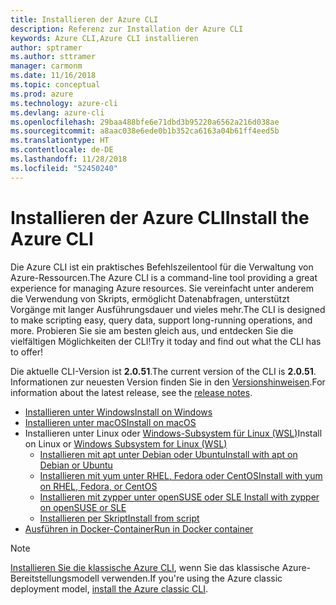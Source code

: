 ```yaml
---
title: Installieren der Azure CLI
description: Referenz zur Installation der Azure CLI
keywords: Azure CLI,Azure CLI installieren
author: sptramer
ms.author: sttramer
manager: carmonm
ms.date: 11/16/2018
ms.topic: conceptual
ms.prod: azure
ms.technology: azure-cli
ms.devlang: azure-cli
ms.openlocfilehash: 29baa488bfe6e71dbd3b95220a6562a216d038ae
ms.sourcegitcommit: a8aac038e6ede0b1b352ca6163a04b61ff4eed5b
ms.translationtype: HT
ms.contentlocale: de-DE
ms.lasthandoff: 11/28/2018
ms.locfileid: "52450240"
---
```

# <a name="install-the-azure-cli"></a><span data-ttu-id="10299-104">Installieren der Azure CLI</span><span class="sxs-lookup"><span data-stu-id="10299-104">Install the Azure CLI</span></span>

<span data-ttu-id="10299-105">Die Azure CLI ist ein praktisches Befehlszeilentool für die Verwaltung von Azure-Ressourcen.</span><span class="sxs-lookup"><span data-stu-id="10299-105">The Azure CLI is a command-line tool providing a great experience for managing Azure resources.</span></span> <span data-ttu-id="10299-106">Sie vereinfacht unter anderem die Verwendung von Skripts, ermöglicht Datenabfragen, unterstützt Vorgänge mit langer Ausführungsdauer und vieles mehr.</span><span class="sxs-lookup"><span data-stu-id="10299-106">The CLI is designed to make scripting easy, query data, support long-running operations, and more.</span></span> <span data-ttu-id="10299-107">Probieren Sie sie am besten gleich aus, und entdecken Sie die vielfältigen Möglichkeiten der CLI!</span><span class="sxs-lookup"><span data-stu-id="10299-107">Try it today and find out what the CLI has to offer!</span></span>

<span data-ttu-id="10299-108">Die aktuelle CLI-Version ist __2.0.51__.</span><span class="sxs-lookup"><span data-stu-id="10299-108">The current version of the CLI is __2.0.51__.</span></span> <span data-ttu-id="10299-109">Informationen zur neuesten Version finden Sie in den [Versionshinweisen](release-notes-azure-cli.md).</span><span class="sxs-lookup"><span data-stu-id="10299-109">For information about the latest release, see the [release notes](release-notes-azure-cli.md).</span></span>

* [<span data-ttu-id="10299-110">Installieren unter Windows</span><span class="sxs-lookup"><span data-stu-id="10299-110">Install on Windows</span></span>](install-azure-cli-windows.md)
* [<span data-ttu-id="10299-111">Installieren unter macOS</span><span class="sxs-lookup"><span data-stu-id="10299-111">Install on macOS</span></span>](install-azure-cli-macos.md)
* <span data-ttu-id="10299-112">Installieren unter Linux oder [Windows-Subsystem für Linux (WSL)](/windows/wsl/about)</span><span class="sxs-lookup"><span data-stu-id="10299-112">Install on Linux or [Windows Subsystem for Linux (WSL)](/windows/wsl/about)</span></span>
  * [<span data-ttu-id="10299-113">Installieren mit apt unter Debian oder Ubuntu</span><span class="sxs-lookup"><span data-stu-id="10299-113">Install with apt on Debian or Ubuntu</span></span>](install-azure-cli-apt.md)
  * [<span data-ttu-id="10299-114">Installieren mit yum unter RHEL, Fedora oder CentOS</span><span class="sxs-lookup"><span data-stu-id="10299-114">Install with yum on RHEL, Fedora, or CentOS</span></span>](install-azure-cli-yum.md)
  * [<span data-ttu-id="10299-115">Installieren mit zypper unter openSUSE oder SLE </span><span class="sxs-lookup"><span data-stu-id="10299-115">Install with zypper on openSUSE or SLE</span></span>](install-azure-cli-zypper.md)
  * [<span data-ttu-id="10299-116">Installieren per Skript</span><span class="sxs-lookup"><span data-stu-id="10299-116">Install from script</span></span>](install-azure-cli-linux.md)
* [<span data-ttu-id="10299-117">Ausführen in Docker-Container</span><span class="sxs-lookup"><span data-stu-id="10299-117">Run in Docker container</span></span>](run-azure-cli-docker.md)

> [!NOTE]
> <span data-ttu-id="10299-118">[Installieren Sie die klassische Azure CLI](install-classic-cli.md), wenn Sie das klassische Azure-Bereitstellungsmodell verwenden.</span><span class="sxs-lookup"><span data-stu-id="10299-118">If you're using the Azure classic deployment model, [install the Azure classic CLI](install-classic-cli.md).</span></span>
